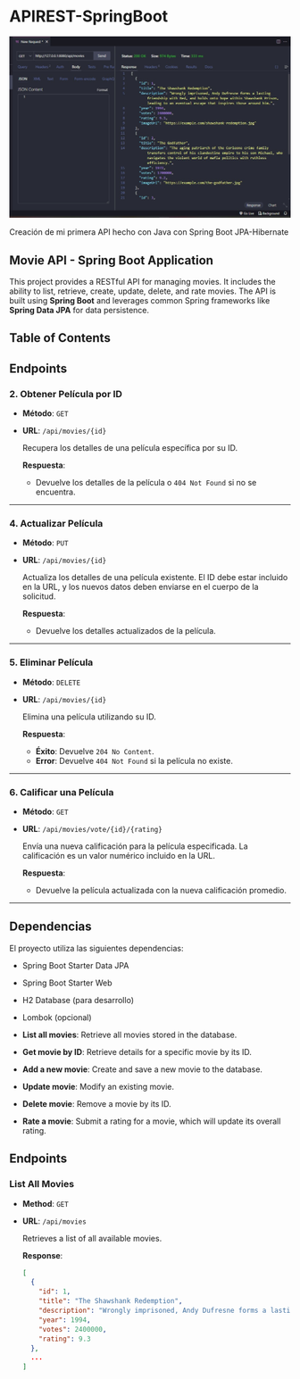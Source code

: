 # APIREST-SpringBoot

![Logo de la API](image/API.jpg)

Creación de mi primera API hecho con Java con Spring Boot JPA-Hibernate  

## Movie API - Spring Boot Application

This project provides a RESTful API for managing movies. It includes the ability to list, retrieve, create, update, delete, and rate movies. The API is built using **Spring Boot** and leverages common Spring frameworks like **Spring Data JPA** for data persistence.

## Table of Contents

## Endpoints

### 2. Obtener Película por ID

- **Método**: `GET`
- **URL**: `/api/movies/{id}`

  Recupera los detalles de una película específica por su ID.

  **Respuesta**: 
  - Devuelve los detalles de la película o `404 Not Found` si no se encuentra.

---

### 4. Actualizar Película

- **Método**: `PUT`
- **URL**: `/api/movies/{id}`

  Actualiza los detalles de una película existente. El ID debe estar incluido en la URL, y los nuevos datos deben enviarse en el cuerpo de la solicitud.

  **Respuesta**: 
  - Devuelve los detalles actualizados de la película.

---

### 5. Eliminar Película

- **Método**: `DELETE`
- **URL**: `/api/movies/{id}`

  Elimina una película utilizando su ID.

  **Respuesta**:
  - **Éxito**: Devuelve `204 No Content`.
  - **Error**: Devuelve `404 Not Found` si la película no existe.

---

### 6. Calificar una Película

- **Método**: `GET`
- **URL**: `/api/movies/vote/{id}/{rating}`

  Envía una nueva calificación para la película especificada. La calificación es un valor numérico incluido en la URL.

  **Respuesta**: 
  - Devuelve la película actualizada con la nueva calificación promedio.

---

## Dependencias

El proyecto utiliza las siguientes dependencias:

- Spring Boot Starter Data JPA
- Spring Boot Starter Web
- H2 Database (para desarrollo)
- Lombok (opcional)


- **List all movies**: Retrieve all movies stored in the database.
- **Get movie by ID**: Retrieve details for a specific movie by its ID.
- **Add a new movie**: Create and save a new movie to the database.
- **Update movie**: Modify an existing movie.
- **Delete movie**: Remove a movie by its ID.
- **Rate a movie**: Submit a rating for a movie, which will update its overall rating.

## Endpoints

### List All Movies

- **Method**: `GET`
- **URL**: `/api/movies`
  
  Retrieves a list of all available movies.
  
  **Response**:
  ```json
  [
    {
      "id": 1,
      "title": "The Shawshank Redemption",
      "description": "Wrongly imprisoned, Andy Dufresne forms a lasting friendship...",
      "year": 1994,
      "votes": 2400000,
      "rating": 9.3
    },
    ...
  ]


